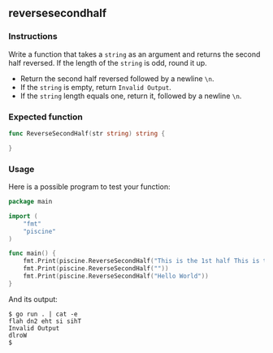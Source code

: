 ## reversesecondhalf

### Instructions

Write a function that takes a `string` as an argument and returns the second half reversed. If the length of the `string` is odd, round it up.

- Return the second half reversed followed by a newline `\n`.
- If the `string` is empty, return `Invalid Output`.
- If the `string` length equals one, return it, followed by a newline `\n`.

### Expected function

```go
func ReverseSecondHalf(str string) string {

}
```

### Usage

Here is a possible program to test your function:

```go
package main

import (
	"fmt"
	"piscine"
)

func main() {
	fmt.Print(piscine.ReverseSecondHalf("This is the 1st half This is the 2nd half"))
	fmt.Print(piscine.ReverseSecondHalf(""))
	fmt.Print(piscine.ReverseSecondHalf("Hello World"))
}
```

And its output:

```console
$ go run . | cat -e
flah dn2 eht si sihT
Invalid Output
dlroW
$
```
